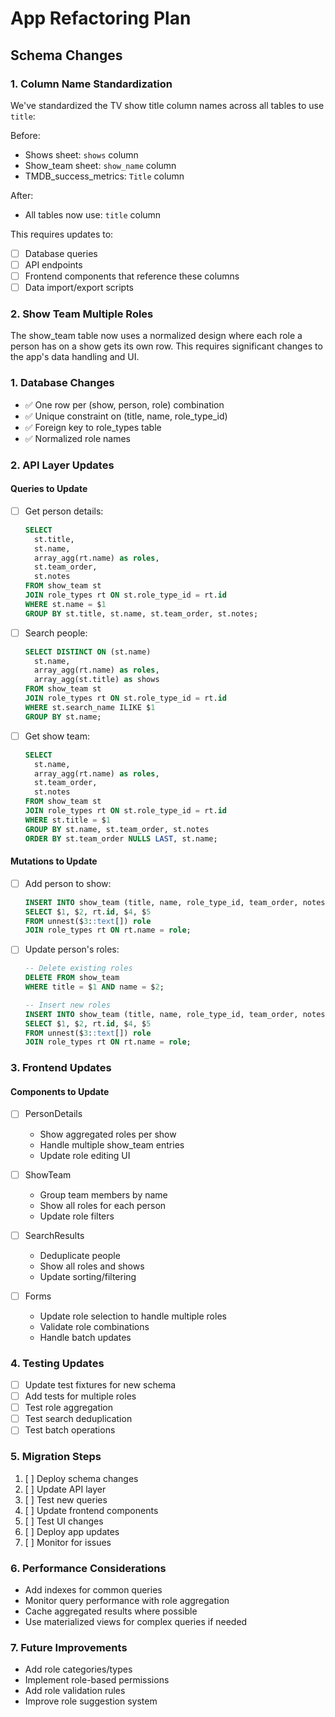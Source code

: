 # App Refactoring Plan

## Schema Changes

### 1. Column Name Standardization

We've standardized the TV show title column names across all tables to use `title`:

Before:
- Shows sheet: `shows` column
- Show_team sheet: `show_name` column 
- TMDB_success_metrics: `Title` column

After:
- All tables now use: `title` column

This requires updates to:
- [ ] Database queries
- [ ] API endpoints
- [ ] Frontend components that reference these columns
- [ ] Data import/export scripts

### 2. Show Team Multiple Roles

The show_team table now uses a normalized design where each role a person has on a show gets its own row. This requires significant changes to the app's data handling and UI.

### 1. Database Changes
- ✅ One row per (show, person, role) combination
- ✅ Unique constraint on (title, name, role_type_id)
- ✅ Foreign key to role_types table
- ✅ Normalized role names

### 2. API Layer Updates

#### Queries to Update
- [ ] Get person details:
  ```sql
  SELECT 
    st.title,
    st.name,
    array_agg(rt.name) as roles,
    st.team_order,
    st.notes
  FROM show_team st
  JOIN role_types rt ON st.role_type_id = rt.id
  WHERE st.name = $1
  GROUP BY st.title, st.name, st.team_order, st.notes;
  ```

- [ ] Search people:
  ```sql
  SELECT DISTINCT ON (st.name)
    st.name,
    array_agg(rt.name) as roles,
    array_agg(st.title) as shows
  FROM show_team st
  JOIN role_types rt ON st.role_type_id = rt.id
  WHERE st.search_name ILIKE $1
  GROUP BY st.name;
  ```

- [ ] Get show team:
  ```sql
  SELECT 
    st.name,
    array_agg(rt.name) as roles,
    st.team_order,
    st.notes
  FROM show_team st
  JOIN role_types rt ON st.role_type_id = rt.id
  WHERE st.title = $1
  GROUP BY st.name, st.team_order, st.notes
  ORDER BY st.team_order NULLS LAST, st.name;
  ```

#### Mutations to Update
- [ ] Add person to show:
  ```sql
  INSERT INTO show_team (title, name, role_type_id, team_order, notes)
  SELECT $1, $2, rt.id, $4, $5
  FROM unnest($3::text[]) role
  JOIN role_types rt ON rt.name = role;
  ```

- [ ] Update person's roles:
  ```sql
  -- Delete existing roles
  DELETE FROM show_team
  WHERE title = $1 AND name = $2;
  
  -- Insert new roles
  INSERT INTO show_team (title, name, role_type_id, team_order, notes)
  SELECT $1, $2, rt.id, $4, $5
  FROM unnest($3::text[]) role
  JOIN role_types rt ON rt.name = role;
  ```

### 3. Frontend Updates

#### Components to Update
- [ ] PersonDetails
  - Show aggregated roles per show
  - Handle multiple show_team entries
  - Update role editing UI

- [ ] ShowTeam
  - Group team members by name
  - Show all roles for each person
  - Update role filters

- [ ] SearchResults
  - Deduplicate people
  - Show all roles and shows
  - Update sorting/filtering

- [ ] Forms
  - Update role selection to handle multiple roles
  - Validate role combinations
  - Handle batch updates

### 4. Testing Updates
- [ ] Update test fixtures for new schema
- [ ] Add tests for multiple roles
- [ ] Test role aggregation
- [ ] Test search deduplication
- [ ] Test batch operations

### 5. Migration Steps
1. [ ] Deploy schema changes
2. [ ] Update API layer
3. [ ] Test new queries
4. [ ] Update frontend components
5. [ ] Test UI changes
6. [ ] Deploy app updates
7. [ ] Monitor for issues

### 6. Performance Considerations
- Add indexes for common queries
- Monitor query performance with role aggregation
- Cache aggregated results where possible
- Use materialized views for complex queries if needed

### 7. Future Improvements
- Add role categories/types
- Implement role-based permissions
- Add role validation rules
- Improve role suggestion system
